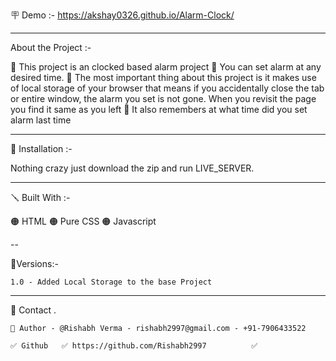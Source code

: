 🪧 Demo :- https://akshay0326.github.io/Alarm-Clock/

---

About the Project :-

🔴 This project is an clocked based alarm project
🔴 You can set alarm at any desired time.
🔴 The most important thing about this project is it makes use of local storage of your browser that means if you accidentally close the tab or entire
window, the alarm you set is not gone. When you revisit the page you find it same as you left
🔴 It also remembers at what time did you set alarm last time

---

📐 Installation :-

Nothing crazy just download the zip and run LIVE_SERVER.

---

🪛 Built With :-

🟠 HTML
🟠 Pure CSS
🟠 Javascript

--

🚦Versions:-

    1.0 - Added Local Storage to the base Project

---

🙎 Contact .

    🔗 Author - @Rishabh Verma - rishabh2997@gmail.com - +91-7906433522

    ✅ Github   ✅ https://github.com/Rishabh2997          ✅
